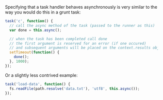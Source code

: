Specifying that a task handler behaves asynchronously is very similar to
the way you would do this in a grunt task:

```js
task('c', function() {
  // call the async method of the task (passed to the runner as this)
  var done = this.async();

  // when the task has been completed call done
  // the first argument is reserved for an error (if one occured)
  // and subsequent arguments will be placed on the context.results object
  setTimeout(function() {
    done();
  }, 1000);
});
```

Or a slightly less contrived example:

```js
task('load-data', function() {
  fs.readFile(path.resolve('data.txt'), 'utf8', this.async());
});
```
